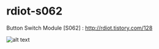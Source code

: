 # rdiot-s062
Button Switch Module [S062] : http://rdiot.tistory.com/128

![alt text](http://cfile5.uf.tistory.com/image/2114234957D6814212128C)
